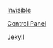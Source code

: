 [Invisible](https://azureosk.github.io/hive/hive.html)

[Control Panel](https://azureosk.github./hive/dhive.html)

[Jekyll](https://jekyllrb.com/)
